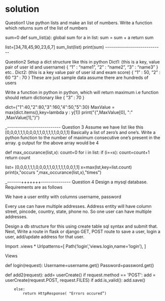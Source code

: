 # solution

Question1
Use python lists and make an list of numbers.
Write a function which returns sum of the list of numbers

sum=0
def  sum_list(a):
    global sum
    for a in list:
        sum = sum + a
    return sum

list=[34,78,45,90,23,6,7]
sum_list(list)
print(sum)
_-------_----------------------
 
Question2 
Setup a dict structure like this in python
Dict1: (this is a key, value pair of user id and username)
{
   “1” : “name1”,
   “2” : “name2”,
   “3” : “name3”
} etc.. 
Dict2: (this is a key value pair of user id and exam score) 
{
   “1” : 50,
   “2” : 60
   “3” : 70
}
These are just sample data assume there are hundreds of users 

Write a function in python in python, which will return maximum i.e function should return dictionary like
{
  “3” : 70
}

dict={"1":40,"2":80,"3":160,"4":50,"5":30}
MaxValue = max(dict.items(),key=lambda  y : y[1])
print("{",MaxValue[0], ":" ,MaxValue[1],"}")
 
 _---------------------------
Question 3
Assume we have list like this
[0,0,0,1,1,1,0,0,0,1,1,0,1,1,1,1,0,0,1,1]
Basically a list of zero’s and one’s.
Write a python function to the number of maximum consecutive  one’s present in the array. 
g output for the above array would be 4

def max_occurance(list,x):
    count=0
    for i in list:
        if (i==x):
            count=count+1
    return count

list= [0,0,0,1,1,1,0,0,0,1,1,0,1,1,1,1,0,0,1,1]
x=max(lst,key=list.count)
print(x,"occurs ",max_occurance(list,x),"times")
 
 _-------+++++++---------------
Question 4
Design a mysql database. Requirements are as follows 


We have a user entity with columns username, password




Every use can have multiple addresses. Address entity will have column street, pincode, country, state, phone no. So one user can have multiple addresses. 


Design a db structure for this using create table sql syntax and submit that.
Next,
Write a route in flask or django GET, POST route to save a user, login a user, add/update address for that user.

 
Import .views *
Urlpatterns=[
    Path(‘login’,’views.login,name=’login’),
]
 
 
 
Views 
 
def login(request):
    Username=username.get()
    Password=password.get()
 
def  add2(request):
    add= userCreate()
    if request.method == 'POST':
        add = userCreate(request.POST, request.FILES)
        if add.is_valid():
            add.save()
            
        else:
            return HttpResponse( "Errors occured”)




